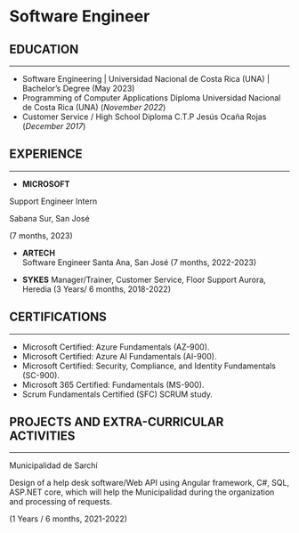 # Software Engineer

## EDUCATION
_________________________________________________________________

* Software Engineering | Universidad Nacional de Costa Rica (UNA) | Bachelor’s Degree (May 2023)								       		
* Programming of Computer Applications Diploma Universidad Nacional de Costa Rica (UNA) (_November 2022_)	 			        		
* Customer Service / High School Diploma C.T.P Jesús Ocaña Rojas (_December 2017_)

## EXPERIENCE
_____________________________________________________________________

- **MICROSOFT**
<p>Support Engineer Intern<br>
<p>Sabana Sur, San José<br>
<p>(7 months, 2023)<br>

- **ARTECH**  
Software Engineer
Santa Ana, San José
(7 months, 2022-2023)

- **SYKES**
Manager/Trainer, Customer Service, Floor Support
Aurora, Heredia
(3 Years/ 6 months, 2018-2022)


## CERTIFICATIONS
_____________________________________________________________________

* Microsoft Certified: Azure Fundamentals (AZ-900).
* Microsoft Certified: Azure AI Fundamentals (AI-900).
* Microsoft Certified: Security, Compliance, and Identity Fundamentals (SC-900).
* Microsoft 365 Certified: Fundamentals (MS-900).
* Scrum Fundamentals Certified (SFC) SCRUM study.

## PROJECTS AND EXTRA-CURRICULAR ACTIVITIES
_____________________________________________________________________

Municipalidad de Sarchí 

Design of a help desk software/Web API using Angular framework, C#, SQL, ASP.NET core, which will help the Municipalidad during the 
organization and processing of requests.

(1 Years / 6 months, 2021-2022)



